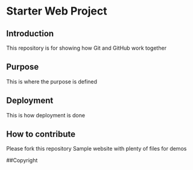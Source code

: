 # Starter Web Project

## Introduction 
This repository is for showing how Git and GitHub work together

## Purpose
This is where the purpose is defined
## Deployment
This is how deployment is done

## How to contribute
Please fork this repository
Sample website with plenty of files for demos

##Copyright

